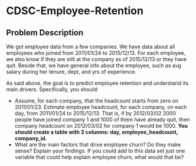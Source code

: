 # CDSC-Employee-Retention
## Problem Description
We got employee data from a few companies. We have data about all employees who joined from 2011/01/24 to 2015/12/13. For each employee, we also know if they are still at the company as of 2015/12/13 or they have quit. Beside that, we have general info about the employee, such as avg salary during her tenure, dept, and yrs of experience.

As said above, the goal is to predict employee retention and understand its main drivers. Specifically, you should:
* Assume, for each company, that the headcount starts from zero on 2011/01/23. Estimate employee headcount, for each company, on each day, from 2011/01/24 to 2015/12/13. That is, if by 2012/03/02 2000 people have joined company 1 and 1000 of them have already quit, then company headcount on 2012/03/02 for company 1 would be 1000. **You should create a table with 3 columns: day, employee_headcount, company_id.**
* What are the main factors that drive employee churn? Do they make sense? Explain your findings.
If you could add to this data set just one variable that could help explain employee churn, what would that be?

